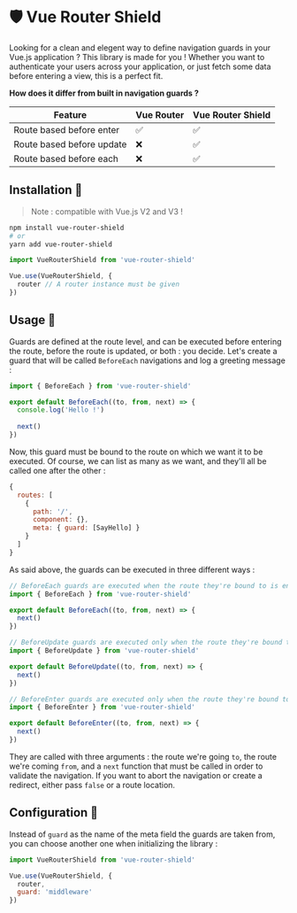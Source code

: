 # 🛡 Vue Router Shield

Looking for a clean and elegent way to define navigation guards in your Vue.js application ? This library is made for you ! Whether you want to authenticate your users across your application, or just fetch some data before entering a view, this is a perfect fit.

**How does it differ from built in navigation guards ?**

| Feature                   | Vue Router | Vue Router Shield |
|---------------------------|------------|-------------------|
| Route based before enter  | ✅         | ✅                 |
| Route based before update | ❌         | ✅                 |
| Route based before each   | ❌         | ✅                 |

## Installation 🔽

> Note : compatible with Vue.js V2 and V3 !

```bash
npm install vue-router-shield
# or
yarn add vue-router-shield
```

```js
import VueRouterShield from 'vue-router-shield'

Vue.use(VueRouterShield, {
  router // A router instance must be given
})
```

## Usage 🔽

Guards are defined at the route level, and can be executed before entering the route, before the route is updated, or both : you decide. Let's create a guard that will be called `BeforeEach` navigations and log a greeting message :

```js
import { BeforeEach } from 'vue-router-shield'

export default BeforeEach((to, from, next) => {
  console.log('Hello !')
  
  next()
})
```

Now, this guard must be bound to the route on which we want it to be executed. Of course, we can list as many as we want, and they'll all be called one after the other :

```js
{
  routes: [
    {
      path: '/',
      component: {},
      meta: { guard: [SayHello] }
    }
  ]
}
```

As said above, the guards can be executed in three different ways :

```js
// BeforeEach guards are executed when the route they're bound to is entered or updated
import { BeforeEach } from 'vue-router-shield'

export default BeforeEach((to, from, next) => {
  next()
})

// BeforeUpdate guards are executed only when the route they're bound to is updated
import { BeforeUpdate } from 'vue-router-shield'

export default BeforeUpdate((to, from, next) => {
  next()
})

// BeforeEnter guards are executed only when the route they're bound to is entered
import { BeforeEnter } from 'vue-router-shield'

export default BeforeEnter((to, from, next) => {
  next()
})
```

They are called with three arguments : the route we're going `to`, the route we're coming `from`, and a `next` function that must be called in order to validate the navigation. If you want to abort the navigation or create a redirect, either pass `false` or a route location.

## Configuration 🔽

Instead of `guard` as the name of the meta field the guards are taken from, you can choose another one when initializing the library :

```js
import VueRouterShield from 'vue-router-shield'

Vue.use(VueRouterShield, {
  router,
  guard: 'middleware'
})
```
